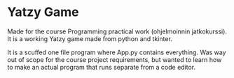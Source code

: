 # Yatzy Game

Made for the course Programming practical work (ohjelmoinnin jatkokurssi). It is a working Yatzy game made from python and tkinter. 

It is a scuffed one file program where App.py contains everything. Was way out of scope for the course project requirements, but wanted to learn how to make an actual program that runs separate from a code editor.
